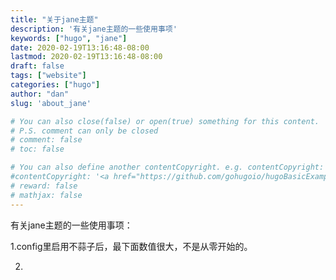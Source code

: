 ```yaml
---
title: "关于jane主题"
description: '有关jane主题的一些使用事项'
keywords: ["hugo", "jane"]
date: 2020-02-19T13:16:48-08:00
lastmod: 2020-02-19T13:16:48-08:00
draft: false
tags: ["website"]
categories: ["hugo"]
author: "dan"
slug: 'about_jane'

# You can also close(false) or open(true) something for this content.
# P.S. comment can only be closed
# comment: false
# toc: false

# You can also define another contentCopyright. e.g. contentCopyright: "This is another copyright."
#contentCopyright: '<a href="https://github.com/gohugoio/hugoBasicExample" rel="noopener" target="_blank">See origin</a>'
# reward: false
# mathjax: false
---
```


有关jane主题的一些使用事项：

1.config里启用不蒜子后，最下面数值很大，不是从零开始的。

2.
